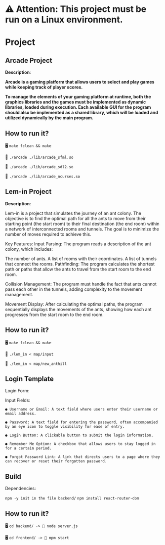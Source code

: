 
# ⚠️ **Attention**: This project must be run on a Linux environment.

# Project

## Arcade Project

**Description**:

**Arcade is a gaming platform that allows users to select and play games while keeping track of player scores.**

**To manage the elements of your gaming platform at runtime, both the graphics libraries and the games must be implemented as dynamic libraries, loaded during execution. Each available GUI for the program should also be implemented as a shared library, which will be loaded and utilized dynamically by the main program.**

## How to run it?

🖥️ `make fclean && make`

🔷 `./arcade ./lib/arcade_sfml.so`

🔷 `./arcade ./lib/arcade_sdl2.so`

🔷 `./arcade ./lib/arcade_ncurses.so`


## Lem-in Project

**Description**:

Lem-in is a project that simulates the journey of an ant colony. The objective is to find the optimal path for all the ants to move from their starting point (the start room) to their final destination (the end room) within a network of interconnected rooms and tunnels. The goal is to minimize the number of moves required to achieve this.

Key Features:
Input Parsing: The program reads a description of the ant colony, which includes:

The number of ants.
A list of rooms with their coordinates.
A list of tunnels that connect the rooms.
Pathfinding: The program calculates the shortest path or paths that allow the ants to travel from the start room to the end room.

Collision Management: The program must handle the fact that ants cannot pass each other in the tunnels, adding complexity to the movement management.

Movement Display: After calculating the optimal paths, the program sequentially displays the movements of the ants, showing how each ant progresses from the start room to the end room.

## How to run it?

🖥️ `make fclean && make`

🔷 `./lem_in < map/input`

🔷 `./lem_in < map/new_anthill`



## Login Template


Login Form:

Input Fields:

    ● Username or Email: A text field where users enter their username or email address.
    
    ● Password: A text field for entering the password, often accompanied by an eye icon to toggle visibility for ease of entry.
    
    ● Login Button: A clickable button to submit the login information.
    
    ● Remember Me Option: A checkbox that allows users to stay logged in for a certain period.
    
    ● Forgot Password Link: A link that directs users to a page where they can recover or reset their forgotten password.

## Build 

Dependencies: 

`npm -y init in the file backend/`
`npm install react-router-dom`


## How to run it?

🖥️ `cd backend/ -> 🔷 node server.js`

🖥️ `cd frontend/ -> 🔷 npm start`

